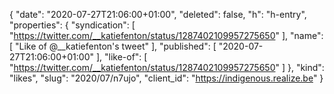 {
  "date": "2020-07-27T21:06:00+01:00",
  "deleted": false,
  "h": "h-entry",
  "properties": {
    "syndication": [
      "https://twitter.com/__katiefenton/status/1287402109957275650"
    ],
    "name": [
      "Like of @__katiefenton's tweet"
    ],
    "published": [
      "2020-07-27T21:06:00+01:00"
    ],
    "like-of": [
      "https://twitter.com/__katiefenton/status/1287402109957275650"
    ]
  },
  "kind": "likes",
  "slug": "2020/07/n7ujo",
  "client_id": "https://indigenous.realize.be"
}
